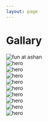 ```yaml
---
layout: page
---
```


[//]: # '<div class="article__content"> <h1 class="text-center">YouTube</h1> <h1 class="text-center">Vimeo</h1> </div>'

<div class="article__content">
  <h1 class="text-center">Gallary</h1>
  <div class="gallery">
    <div class="gallery__item gallery__item--hor">
      <!-- <img src="https://source.unsplash.com/random/500x500" alt=""> -->
      <img alt="" 
        src="{{ '/assets/img/gallery/thumbnails/parkGames_thumb.JPG' | relative_url }}" 
        data-bp="{{ '/assets/img/gallery/parkGames_thumb.JPG' | relative_url }}">
    </div>
    <div class="gallery__item">
      <!-- <img src="https://source.unsplash.com/collection/190727/300x300" alt=""> -->
      <img alt="" 
        src="{{ '/assets/img/gallery/thumbnails/beachtaliati_thumb.JPG' | relative_url }}" 
        data-bp="{{ '/assets/img/gallery/beachtaliati_thumb.JPG' | relative_url }}">
    </div>
    <div class="gallery__item">
      <!-- <img src="https://source.unsplash.com/user/erondu/600x600" alt=""> -->
      <img alt="" 
        src="{{ '/assets/img/gallery/thumbnails/bruskoTeam_thumb.JPG' | relative_url }}" 
        data-bp="{{ '/assets/img/gallery/bruskoTeam_thumb.JPG' | relative_url }}">
    </div>
    <div class="gallery__item gallery__item--vert">
      <!-- <img src="https://source.unsplash.com/user/timmarshall/300x300" alt=""> -->
      <img alt="fun at ashan" 
        src="{{ '/assets/img/gallery/thumbnails/funAtashan_thumb.JPG' | relative_url }}" 
        data-bp="{{ '/assets/img/gallery/funAtashan_thumb.JPG' | relative_url }}">
    </div>
    <div class="gallery__item gallery__item--lg">
      <!-- <img src="https://source.unsplash.com/user/randomlies/300x300" alt=""> -->
      <img alt="hero" 
        src="{{ '/assets/img/gallery/thumbnails/holdingPhone_thumb.JPG' | relative_url }}" 
        data-bp="{{ '/assets/img/gallery/holdingPhone_thumb.JPG' | relative_url }}">
    </div>
    <div class="gallery__item">
      <!-- <img src="https://source.unsplash.com/user/joannecaselynsuarez/300x300" alt=""> -->
      <img alt="hero" 
        src="{{ '/assets/img/gallery/thumbnails/park_thumb.PNG' | relative_url }}" 
        data-bp="{{ '/assets/img/gallery/park_thumb.PNG' | relative_url }}">
    </div>
    <div class="gallery__item gallery__item--hor">
      <!-- <img src="https://source.unsplash.com/user/liamsimpson/600x600" alt=""> -->
      <img alt="hero" 
        src="{{ '/assets/img/gallery/thumbnails/petersburg1_thumb.jpeg' | relative_url }}" 
        data-bp="{{ '/assets/img/gallery/petersburg1_thumb.jpeg' | relative_url }}">
    </div>
    <div class="gallery__item">
      <!-- <img src="https://source.unsplash.com/user/stephanvancephoto/300x300" alt=""> -->
      <img alt="hero" 
        src="{{ '/assets/img/gallery/thumbnails/playingSaxophone_thumb.JPG' | relative_url }}" 
        data-bp="{{ '/assets/img/gallery/playingSaxophone_thumb.JPG' | relative_url }}">
    </div>
    <div class="gallery__item">
      <!-- <img src="https://source.unsplash.com/user/beataratuszniak/300x300" alt=""> -->
      <img alt="hero" 
        src="{{ '/assets/img/gallery/thumbnails/samcity_thumb.jpeg' | relative_url }}" 
        data-bp="{{ '/assets/img/gallery/samcity_thumb.jpeg' | relative_url }}">
    </div>
    <div class="gallery__item gallery__item--hor">
      <!-- <img src="https://source.unsplash.com/random/500x500" alt=""> -->
      <img alt="hero" 
        src="{{ '/assets/img/gallery/thumbnails/samHills_thumb.JPG' | relative_url }}" 
        data-bp="{{ '/assets/img/gallery/samHills_thumb.JPG' | relative_url }}">
    </div>
    <div class="gallery__item">
      <!-- <img src="https://source.unsplash.com/user/tonill/300x300" alt=""> -->
      <img alt="hero" 
        src="{{ '/assets/img/gallery/thumbnails/samuni_thumb.JPG' | relative_url }}" 
        data-bp="{{ '/assets/img/gallery/samuni_thumb.JPG' | relative_url }}">
    </div>
    <div class="gallery__item">
      <!-- <img src="https://source.unsplash.com/user/rawpixel/300x300" alt=""> -->
      <img alt="hero" 
        src="{{ '/assets/img/gallery/thumbnails/samuniethni_thumb.JPG' | relative_url }}" 
        data-bp="{{ '/assets/img/gallery/samuniethni_thumb.JPG' | relative_url }}">
    </div>
    <div class="gallery__item">
      <!-- <img src="https://source.unsplash.com/user/atlasior/300x300" alt=""> -->
      <img alt="hero" 
        src="{{ '/assets/img/gallery/thumbnails/hero_thumb.JPG' | relative_url }}" 
        data-bp="{{ '/assets/img/gallery/hero_thumb.JPG' | relative_url }}">
    </div>
  </div>
</div>
